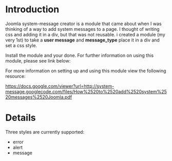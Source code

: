 # Introduction #

Joomla system-message creator is a module that came about when I was thinking of a way to add system messages to a page. I thought of writing css and adding it in a div, but that was not reusable. i created a module (my very 1st) to take a **user message** and **message\_type** place it in a div and set a css style.


Install the module and your done. For further information on using this module, please see link below:


For more information on setting up and using this module view the following resource:

https://docs.google.com/viewer?url=http://system-message.googlecode.com/files/How%2520to%2520add%2520system%2520messages%2520Joomla.pdf


# Details #

Three styles are currently supported:

  * error
  * alert
  * message